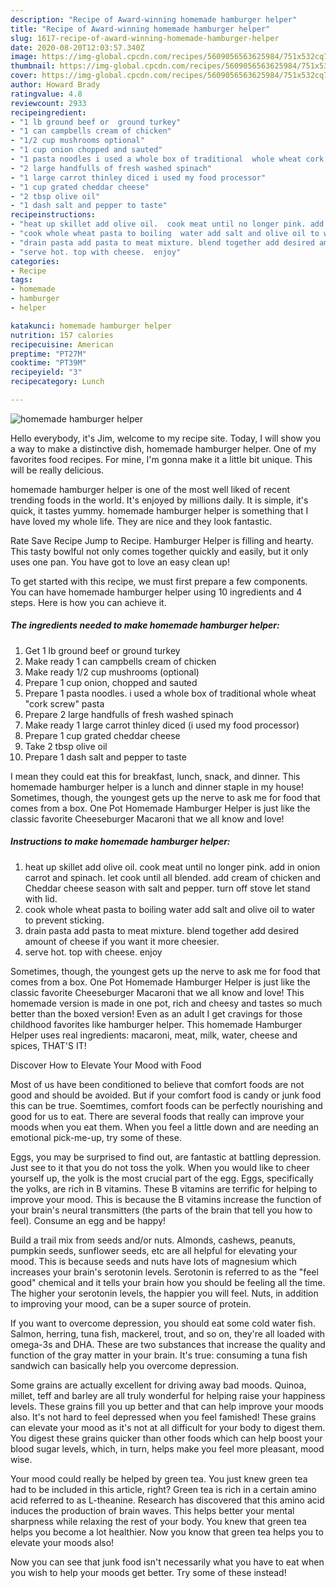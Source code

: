 ```yaml
---
description: "Recipe of Award-winning homemade hamburger helper"
title: "Recipe of Award-winning homemade hamburger helper"
slug: 1617-recipe-of-award-winning-homemade-hamburger-helper
date: 2020-08-20T12:03:57.340Z
image: https://img-global.cpcdn.com/recipes/5609056563625984/751x532cq70/homemade-hamburger-helper-recipe-main-photo.jpg
thumbnail: https://img-global.cpcdn.com/recipes/5609056563625984/751x532cq70/homemade-hamburger-helper-recipe-main-photo.jpg
cover: https://img-global.cpcdn.com/recipes/5609056563625984/751x532cq70/homemade-hamburger-helper-recipe-main-photo.jpg
author: Howard Brady
ratingvalue: 4.8
reviewcount: 2933
recipeingredient:
- "1 lb ground beef or  ground turkey"
- "1 can campbells cream of chicken"
- "1/2 cup mushrooms optional"
- "1 cup onion chopped and sauted"
- "1 pasta noodles i used a whole box of traditional  whole wheat cork screw pasta"
- "2 large handfulls of fresh washed spinach"
- "1 large carrot thinley diced i used my food processor"
- "1 cup grated cheddar cheese"
- "2 tbsp olive oil"
- "1 dash salt and pepper to taste"
recipeinstructions:
- "heat up skillet add olive oil.  cook meat until no longer pink. add in onion carrot and spinach. let cook until all blended. add cream of chicken and Cheddar cheese season with salt and pepper. turn off stove  let stand with lid."
- "cook whole wheat pasta to boiling  water add salt and olive oil to water to prevent sticking."
- "drain pasta add pasta to meat mixture. blend together add desired amount of cheese if you want it more cheesier."
- "serve hot. top with cheese.  enjoy"
categories:
- Recipe
tags:
- homemade
- hamburger
- helper

katakunci: homemade hamburger helper 
nutrition: 157 calories
recipecuisine: American
preptime: "PT27M"
cooktime: "PT39M"
recipeyield: "3"
recipecategory: Lunch

---
```



![homemade hamburger helper](https://img-global.cpcdn.com/recipes/5609056563625984/751x532cq70/homemade-hamburger-helper-recipe-main-photo.jpg)

Hello everybody, it's Jim, welcome to my recipe site. Today, I will show you a way to make a distinctive dish, homemade hamburger helper. One of my favorites food recipes. For mine, I'm gonna make it a little bit unique. This will be really delicious.

homemade hamburger helper is one of the most well liked of recent trending foods in the world. It's enjoyed by millions daily. It is simple, it's quick, it tastes yummy. homemade hamburger helper is something that I have loved my whole life. They are nice and they look fantastic.

Rate Save Recipe Jump to Recipe. Hamburger Helper is filling and hearty. This tasty bowlful not only comes together quickly and easily, but it only uses one pan. You have got to love an easy clean up!


To get started with this recipe, we must first prepare a few components. You can have homemade hamburger helper using 10 ingredients and 4 steps. Here is how you can achieve it.

<!--inarticleads1-->

##### The ingredients needed to make homemade hamburger helper:

1. Get 1 lb ground beef or  ground turkey
1. Make ready 1 can campbells cream of chicken
1. Make ready 1/2 cup mushrooms (optional)
1. Prepare 1 cup onion, chopped and sauted
1. Prepare 1 pasta noodles. i used a whole box of traditional  whole wheat &#34;cork screw&#34; pasta
1. Prepare 2 large handfulls of fresh washed spinach
1. Make ready 1 large carrot thinley diced (i used my food processor)
1. Prepare 1 cup grated cheddar cheese
1. Take 2 tbsp olive oil
1. Prepare 1 dash salt and pepper to taste


I mean they could eat this for breakfast, lunch, snack, and dinner. This homemade hamburger helper is a lunch and dinner staple in my house! Sometimes, though, the youngest gets up the nerve to ask me for food that comes from a box. One Pot Homemade Hamburger Helper is just like the classic favorite Cheeseburger Macaroni that we all know and love! 

<!--inarticleads2-->

##### Instructions to make homemade hamburger helper:

1. heat up skillet add olive oil.  cook meat until no longer pink. add in onion carrot and spinach. let cook until all blended. add cream of chicken and Cheddar cheese season with salt and pepper. turn off stove  let stand with lid.
1. cook whole wheat pasta to boiling  water add salt and olive oil to water to prevent sticking.
1. drain pasta add pasta to meat mixture. blend together add desired amount of cheese if you want it more cheesier.
1. serve hot. top with cheese.  enjoy


Sometimes, though, the youngest gets up the nerve to ask me for food that comes from a box. One Pot Homemade Hamburger Helper is just like the classic favorite Cheeseburger Macaroni that we all know and love! This homemade version is made in one pot, rich and cheesy and tastes so much better than the boxed version! Even as an adult I get cravings for those childhood favorites like hamburger helper. This homemade Hamburger Helper uses real ingredients: macaroni, meat, milk, water, cheese and spices, THAT&#39;S IT! 

Discover How to Elevate Your Mood with Food


Most of us have been conditioned to believe that comfort foods are not good and should be avoided. But if your comfort food is candy or junk food this can be true. Soemtimes, comfort foods can be perfectly nourishing and good for us to eat. There are several foods that really can improve your moods when you eat them. When you feel a little down and are needing an emotional pick-me-up, try some of these.

Eggs, you may be surprised to find out, are fantastic at battling depression. Just see to it that you do not toss the yolk. When you would like to cheer yourself up, the yolk is the most crucial part of the egg. Eggs, specifically the yolks, are rich in B vitamins. These B vitamins are terrific for helping to improve your mood. This is because the B vitamins increase the function of your brain's neural transmitters (the parts of the brain that tell you how to feel). Consume an egg and be happy!

Build a trail mix from seeds and/or nuts. Almonds, cashews, peanuts, pumpkin seeds, sunflower seeds, etc are all helpful for elevating your mood. This is because seeds and nuts have lots of magnesium which increases your brain's serotonin levels. Serotonin is referred to as the "feel good" chemical and it tells your brain how you should be feeling all the time. The higher your serotonin levels, the happier you will feel. Nuts, in addition to improving your mood, can be a super source of protein.

If you want to overcome depression, you should eat some cold water fish. Salmon, herring, tuna fish, mackerel, trout, and so on, they're all loaded with omega-3s and DHA. These are two substances that increase the quality and function of the gray matter in your brain. It's true: consuming a tuna fish sandwich can basically help you overcome depression. 

Some grains are actually excellent for driving away bad moods. Quinoa, millet, teff and barley are all truly wonderful for helping raise your happiness levels. These grains fill you up better and that can help improve your moods also. It's not hard to feel depressed when you feel famished! These grains can elevate your mood as it's not at all difficult for your body to digest them. You digest these grains quicker than other foods which can help boost your blood sugar levels, which, in turn, helps make you feel more pleasant, mood wise.

Your mood could really be helped by green tea. You just knew green tea had to be included in this article, right? Green tea is rich in a certain amino acid referred to as L-theanine. Research has discovered that this amino acid induces the production of brain waves. This helps better your mental sharpness while relaxing the rest of your body. You knew that green tea helps you become a lot healthier. Now you know that green tea helps you to elevate your moods also!

Now you can see that junk food isn't necessarily what you have to eat when you wish to help your moods get better. Try some of these instead!

